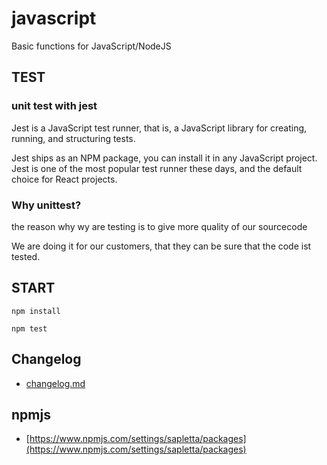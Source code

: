 # javascript
Basic functions for JavaScript/NodeJS


## TEST

### unit test with jest

Jest is a JavaScript test runner, that is, a JavaScript library for creating, running, and structuring tests.

Jest ships as an NPM package, you can install it in any JavaScript project. Jest is one of the most popular test runner these days, and the default choice for React projects.

### Why unittest?

the reason why wy are testing is to give more quality of our sourcecode

We are doing it for our customers, that they can be sure that the code ist tested.


## START

    npm install

    npm test

## Changelog
+ [changelog.md](changelog.md)

## npmjs
+ [https://www.npmjs.com/settings/sapletta/packages](https://www.npmjs.com/settings/sapletta/packages)

